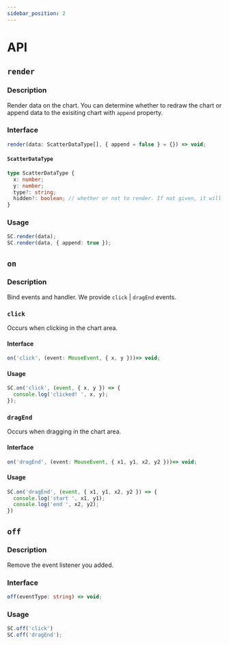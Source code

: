 ```yaml
---
sidebar_position: 2
---
```


# API

## `render`

### Description
Render data on the chart. You can determine whether to redraw the chart or append data to the exisiting chart with `append` property.

### Interface
```typescript
render(data: ScatterDataType[], { append = false } = {}) => void;
```
#### `ScatterDataType`
```typescript
type ScatterDataType {
  x: number;
  y: number;
  type?: string;
  hidden?: boolean; // whether or not to render. If not given, it will be rendered.
}
```

### Usage
```typescript
SC.render(data);
SC.render(data, { append: true });
```

## `on`

### Description
Bind events and handler. We provide `click` | `dragEnd` events.

### `click`
Occurs when clicking in the chart area.

#### Interface
```typescript
on('click', (event: MouseEvent, { x, y }))=> void;
```

#### Usage
```typescript
SC.on('click', (event, { x, y }) => {
  console.log('clicked! ', x, y);
});
```

### `dragEnd`
Occurs when dragging in the chart area.

#### Interface
```typescript
on('dragEnd', (event: MouseEvent, { x1, y1, x2, y2 }))=> void;
```

#### Usage
```typescript
SC.on('dragEnd', (event, { x1, y1, x2, y2 }) => {
  console.log('start ', x1, y1);
  console.log('end ', x2, y2);
})
```

## `off`

### Description
Remove the event listener you added.

### Interface
```typescript
off(eventType: string) => void;
```

### Usage
```typescript
SC.off('click')
SC.off('dragEnd');
```